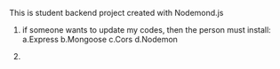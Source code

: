This is student backend project created with Nodemond.js


1. if someone wants to update my codes, then the person must install:
a.Express
b.Mongoose
c.Cors
d.Nodemon

2.